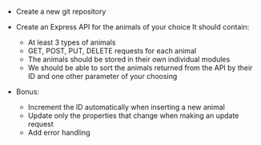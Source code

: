 
  - Create a new git repository
  - Create an Express API for the animals of your choice
    It should contain:

      - At least 3 types of animals
      - GET, POST, PUT, DELETE requests for each animal
      - The animals should be stored in their own individual modules
      - We should be able to sort the animals returned from the API by their ID and one other parameter of your choosing

   - Bonus:

      - Increment the ID automatically when inserting a new animal
      - Update only the properties that change when making an update request
      - Add error handling
